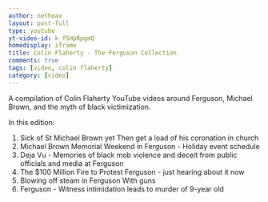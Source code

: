 ```yaml
---
author: nethoax
layout: post-full
type: youtube
yt-video-id: k_f5HpRpgmQ
homedisplay: iframe
title: Colin Flaherty - The Ferguson Collection
comments: true
tags: [video, colin flaherty]
category: [video]
---
```

A compilation of Colin Flaherty YouTube videos around Ferguson, Michael Brown, and the myth of black victimization.

In this edition:

1. Sick of St Michael Brown yet Then get a load of his coronation in church
2. Michael Brown Memorial Weekend in Ferguson - Holiday event schedule
3. Deja Vu - Memories of black mob violence and deceit from public officials and media at Ferguson
4. The $100 Million Fire to Protest Ferguson - just hearing about it now
5. Blowing off steam in Ferguson With guns
6. Ferguson - Witness intimidation leads to murder of 9-year old
